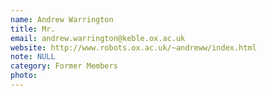 ```yaml
---
name: Andrew Warrington
title: Mr.
email: andrew.warrington@keble.ox.ac.uk
website: http://www.robots.ox.ac.uk/~andreww/index.html
note: NULL
category: Former Members
photo: 
---
```

